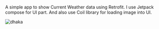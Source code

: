 A simple app to show Current Weather data using Retrofit. I use Jetpack compose for UI part. And also use Coil library for loading image into UI. 

![dhaka](https://github.com/user-attachments/assets/77bc6e7b-5b9a-43c5-97d6-038ef070c061)
